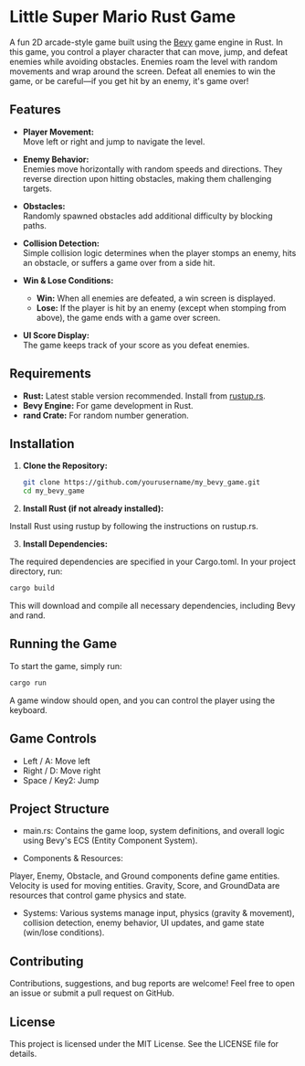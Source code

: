 # Little Super Mario Rust Game

A fun 2D arcade-style game built using the [Bevy](https://bevyengine.org/) game engine in Rust. In this game, you control a player character that can move, jump, and defeat enemies while avoiding obstacles. Enemies roam the level with random movements and wrap around the screen. Defeat all enemies to win the game, or be careful—if you get hit by an enemy, it's game over!

## Features

- **Player Movement:**  
  Move left or right and jump to navigate the level.

- **Enemy Behavior:**  
  Enemies move horizontally with random speeds and directions. They reverse direction upon hitting obstacles, making them challenging targets.

- **Obstacles:**  
  Randomly spawned obstacles add additional difficulty by blocking paths.

- **Collision Detection:**  
  Simple collision logic determines when the player stomps an enemy, hits an obstacle, or suffers a game over from a side hit.

- **Win & Lose Conditions:**  
  - **Win:** When all enemies are defeated, a win screen is displayed.
  - **Lose:** If the player is hit by an enemy (except when stomping from above), the game ends with a game over screen.

- **UI Score Display:**  
  The game keeps track of your score as you defeat enemies.

## Requirements

- **Rust:** Latest stable version recommended. Install from [rustup.rs](https://rustup.rs/).
- **Bevy Engine:** For game development in Rust.  
- **rand Crate:** For random number generation.

## Installation

1. **Clone the Repository:**

   ```bash
   git clone https://github.com/yourusername/my_bevy_game.git
   cd my_bevy_game
   ```
2. **Install Rust (if not already installed):**

Install Rust using rustup by following the instructions on rustup.rs.

3. **Install Dependencies:**

The required dependencies are specified in your Cargo.toml. In your project directory, run:

```bash
cargo build
```
This will download and compile all necessary dependencies, including Bevy and rand.

## Running the Game

To start the game, simply run:

```bash
cargo run
```
A game window should open, and you can control the player using the keyboard.

## Game Controls

- Left / A: Move left
- Right / D: Move right
- Space / Key2: Jump

## Project Structure

- main.rs:
Contains the game loop, system definitions, and overall logic using Bevy's ECS (Entity Component System).

- Components & Resources:

Player, Enemy, Obstacle, and Ground components define game entities.
Velocity is used for moving entities.
Gravity, Score, and GroundData are resources that control game physics and state.

- Systems:
Various systems manage input, physics (gravity & movement), collision detection, enemy behavior, UI updates, and game state (win/lose conditions).

## Contributing

Contributions, suggestions, and bug reports are welcome!
Feel free to open an issue or submit a pull request on GitHub.

## License

This project is licensed under the MIT License. See the LICENSE file for details.


